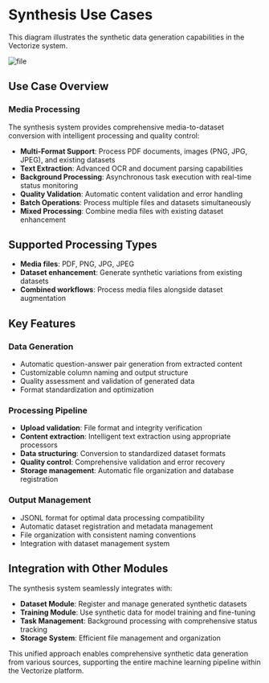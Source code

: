 # Synthesis Use Cases

This diagram illustrates the synthetic data generation capabilities in the Vectorize system.

![file](out/use-cases-synthesis.svg)

## Use Case Overview

### Media Processing

The synthesis system provides comprehensive media-to-dataset conversion with intelligent processing and quality control:

- **Multi-Format Support**: Process PDF documents, images (PNG, JPG, JPEG), and existing datasets
- **Text Extraction**: Advanced OCR and document parsing capabilities
- **Background Processing**: Asynchronous task execution with real-time status monitoring
- **Quality Validation**: Automatic content validation and error handling
- **Batch Operations**: Process multiple files and datasets simultaneously
- **Mixed Processing**: Combine media files with existing dataset enhancement

## Supported Processing Types

- **Media files**: PDF, PNG, JPG, JPEG
- **Dataset enhancement**: Generate synthetic variations from existing datasets
- **Combined workflows**: Process media files alongside dataset augmentation

## Key Features

### Data Generation

- Automatic question-answer pair generation from extracted content
- Customizable column naming and output structure
- Quality assessment and validation of generated data
- Format standardization and optimization

### Processing Pipeline

- **Upload validation**: File format and integrity verification
- **Content extraction**: Intelligent text extraction using appropriate processors
- **Data structuring**: Conversion to standardized dataset formats
- **Quality control**: Comprehensive validation and error recovery
- **Storage management**: Automatic file organization and database registration

### Output Management

- JSONL format for optimal data processing compatibility
- Automatic dataset registration and metadata management
- File organization with consistent naming conventions
- Integration with dataset management system

## Integration with Other Modules

The synthesis system seamlessly integrates with:

- **Dataset Module**: Register and manage generated synthetic datasets
- **Training Module**: Use synthetic data for model training and fine-tuning
- **Task Management**: Background processing with comprehensive status tracking
- **Storage System**: Efficient file management and organization

This unified approach enables comprehensive synthetic data generation from various sources, supporting the entire machine learning pipeline within the Vectorize platform.

